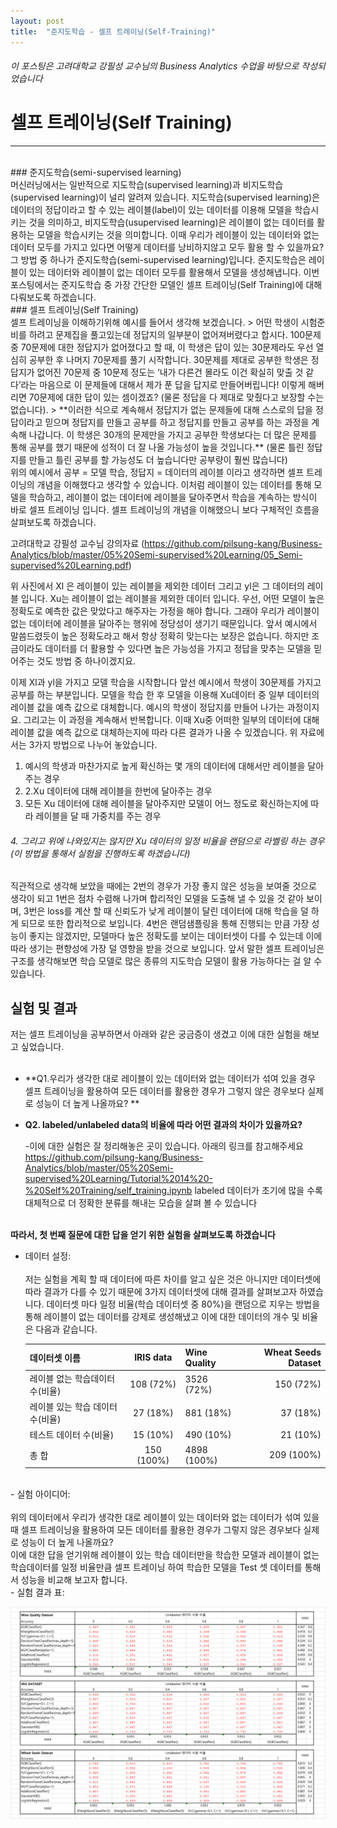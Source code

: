 ```yaml
---
layout: post
title:  "준지도학습 - 셀프 트레이닝(Self-Training)"
---
```




###### 이 포스팅은 고려대학교 강필성 교수님의 Business Analytics 수업을 바탕으로 작성되었습니다
# 셀프 트레이닝(Self Training)
___
<br/>
### 준지도학습(semi-supervised learning)
<br/>
머신러닝에서는 일반적으로 지도학습(supervised learning)과 비지도학습(supervised learning)이 널리 알려져 있습니다.
지도학습(supervised learning)은 데이터의 정답이라고 할 수 있는 레이블(label)이 있는 데이터를 이용해 모델을 학습시키는 것을 의미하고, 비지도학습(usupervised learning)은 레이블이 없는 데이터를 활용하는 모델을 학습시키는 것을 의미합니다. 
이때 우리가 레이블이 있는 데이터와 없는 데이터 모두를 가지고 있다면 어떻게 데이터를 낭비하지않고 모두 활용 할 수 있을까요? 
그 방법 중 하나가 준지도학습(semi-supervised learning)입니다. 준지도학습은 레이블이 있는 데이터와 레이블이 없는 데이터 모두를 활용해서 모델을 생성해냅니다. 이번 포스팅에서는 준지도학습 중 가장 간단한 모델인 셀프 트레이닝(Self Training)에 대해 다뤄보도록 하겠습니다.
<br/>
### 셀프 트레이닝(Self Training)
<br/>
셀프 트레이닝을 이해하기위해 예시를 들어서 생각해 보겠습니다. 
> 어떤 학생이 시험준비를 하려고 문제집을 풀고있는데 정답지의 일부분이 없어져버렸다고 합시다.
100문제 중 70문제에 대한 정답지가 없어졌다고 할 때, 이 학생은 답이 있는 30문제라도 우선 열심히 공부한 후 나머지 70문제를 풀기 시작합니다. 30문제를 제대로 공부한 학생은 정답지가 없어진 70문제 중 10문제 정도는 ‘내가 다른건 몰라도 이건 확실히 맞출 것 같다’라는 마음으로 이 문제들에 대해서 제가 푼 답을 답지로 만들어버립니다! 이렇게 해버리면 70문제에 대한 답이 있는 셈이겠죠? (물론 정답을 다 제대로 맞췄다고 보장할 수는 없습니다). 
> **이러한 식으로 계속해서 정답지가 없는 문제들에 대해 스스로의 답을 정답이라고 믿으며 정답지를 만들고 공부를 하고 정답지를 만들고 공부를 하는 과정을 계속해 나갑니다. 이 학생은 30개의 문제만을 가지고 공부한 학생보다는 더 많은 문제를 통해 공부를 했기 때문에 성적이 더 잘 나올 가능성이 높을 것입니다.**
(물론 틀린 정답지를 만들고 틀린 공부를 할 가능성도 더 높습니다만 공부량이 훨씬 많습니다)

<br/>
위의 예시에서 공부 = 모델 학습, 정답지 = 데이터의 레이블 이라고 생각하면 셀프 트레이닝의 개념을 이해했다고 생각할 수 있습니다.
이처럼 레이블이 있는 데이터를 통해 모델을 학습하고, 레이블이 없는 데이터에 레이블을 달아주면서 학습을 계속하는 방식이 바로 셀프 트레이닝 입니다. 셀프 트레이닝의 개념을 이해했으니 보다 구체적인 흐름을 살펴보도록 하겠습니다.
 
고려대학교 강필성 교수님 강의자료 
(https://github.com/pilsung-kang/Business-Analytics/blob/master/05%20Semi-supervised%20Learning/05_Semi-supervised%20Learning.pdf)

위 사진에서 Xl 은 레이블이 있는 레이블을 제외한 데이터 그리고 yl은 그 데이터의 레이블 입니다. Xu는 레이블이 없는 레이블을 제외한 데이터 입니다.
우선, 어떤 모델이 높은 정확도로 예측한 값은 맞았다고 해주자는 가정을 해야 합니다.
그래야 우리가 레이블이 없는 데이터에 레이블을 달아주는 행위에 정당성이 생기기 때문입니다.
앞서 예시에서 말씀드렸듯이 높은 정확도라고 해서 항상 정확히 맞는다는 보장은 없습니다. 하지만 조금이라도 데이터를 더 활용할 수 있다면 높은 가능성을 가지고 정답을 맞추는 모델을 믿어주는 것도 방법 중 하나이겠지요. 

이제 Xl과 yl을 가지고 모델 학습을 시작합니다 앞선 예시에서 학생이 30문제를 가지고 공부를 하는 부분입니다.
모델을 학습 한 후 모델을 이용해 Xu데이터 중 일부 데이터의 레이블 값을 예측 값으로 대체합니다. 예시의 학생이 정답지를 만들어 나가는 과정이지요. 그리고는 이 과정을 계속해서 반복합니다.
이때 Xu중 어떠한 일부의 데이터에 대해 레이블 값을 예측 값으로 대체하는지에 따라 다른 결과가 나올 수 있겠습니다. 위 자료에서는 3가지 방법으로 나누어 놓았습니다.
1. 예시의 학생과 마찬가지로 높게 확신하는 몇 개의 데이터에 대해서만 레이블을 달아주는 경우
2. 2.Xu 데이터에 대해 레이블을 한번에 달아주는 경우
3. 모든 Xu 데이터에 대해 레이블을 달아주지만 모델이 어느 정도로 확신하는지에 따라 레이블을 달 때 가중치를 주는 경우

###### 4. 그리고 위에 나와있지는 않지만 Xu 데이터의 일정 비율을 랜덤으로 라벨링 하는 경우(이 방법을 통해서 실험을 진행하도록 하겠습니다)


직관적으로 생각해 보았을 때에는 2번의 경우가 가장 좋지 않은 성능을 보여줄 것으로 생각이 되고 1번은 점차 수렴해 나가며 합리적인 모델을 도출해 낼 수 있을 것 같아 보이며, 3번은 loss를 계산 할 때 신뢰도가 낮게 레이블이 달린 데이터에 대해 학습을 덜 하게 되므로 또한 합리적으로 보입니다. 4번은 랜덤샘플링을 통해 진행되는 만큼 가장 성능이 좋지는 않겠지만, 모델마다 높은 정확도를 보이는 데이터셋이 다를 수 있는데 이에 따라 생기는 편향성에 가장 덜 영향을 받을 것으로 보입니다.
앞서 말한 셀프 트레이닝은 구조를 생각해보면 학습 모델로 많은 종류의 지도학습 모델이 활용 가능하다는 걸 알 수 있습니다.


## 실험 및 결과
저는 셀프 트레이닝을 공부하면서 아래와 같은 궁금증이 생겼고 이에 대한 실험을 해보고 싶었습니다.<br/><br/>

* **Q1.우리가 생각한 대로 레이블이 있는 데이터와 없는 데이터가 섞여 있을 경우 셀프 트레이닝을 활용하여 모든 데이터를 활용한 경우가 그렇지 않은 경우보다 실제로 성능이 더 높게 나올까요? **

* **Q2. labeled/unlabeled data의 비율에 따라 어떤 결과의 차이가 있을까요?** 

	-이에 대한 실험은 잘 정리해놓은 곳이 있습니다. 아래의 링크를 참고해주세요
    https://github.com/pilsung-kang/Business-Analytics/blob/master/05%20Semi-supervised%20Learning/Tutorial%2014%20-%20Self%20Training/self_training.ipynb
    labeled 데이터가 초기에 많을 수록 대체적으로 더 정확한 분류를 해내는 모습을 살펴 볼 수 있습니다
<br/><br/>

**따라서, 첫 번째 질문에 대한 답을 얻기 위한 실험을 살펴보도록 하겠습니다**
- 데이터 설정:<br/><br/>저는 실험을 계획 할 때 데이터에 따른 차이를 알고 싶은 것은 아니지만 데이터셋에 따라 결과가 다를 수 있기 때문에 3가지 데이터셋에 대해 결과를 살펴보고자 하였습니다. 데이터셋 마다 일정 비율(학습 데이터셋 중 80%)을 랜덤으로 지우는 방법을 통해 레이블이 없는 데이터를 강제로 생성해냈고 이에 대한 데이터의 개수 및 비율은 다음과 같습니다.

    | 데이터셋 이름  | IRIS data | Wine Quality    | Wheat Seeds Dataset  |
    |-------|:---:|-----------|-------:|
    | 레이블 없는 학습데이터 수(비율)  | 108 (72%) |    3526 (72%) | 150 (72%) |
    | 레이블 있는 학습 데이터 수(비율) | 27 (18%) | 881 (18%)    | 37 (18%)  |
    | 테스트 데이터 수(비율)  | 15 (10%)  | 490 (10%) | 21 (10%)     |
    | 총 합	  | 150 (100%)	   | 4898 (100%) | 209 (100%)   |


<br/>
- 실험 아이디어:<br/><br/>위의 데이터에서 우리가 생각한 대로 레이블이 있는 데이터와 없는 데이터가 섞여 있을 때 셀프 트레이닝을 활용하여 모든 데이터를 활용한 경우가 그렇지 않은 경우보다 실제로 성능이 더 높게 나올까요?<br/> 이에 대한 답을 얻기위해 레이블이 있는 학습 데이터만을 학습한 모델과 레이블이 없는 학습데이터를 일정 비율만큼 셀프 트레이닝 하여 학습한 모델을 Test 셋 데이터를 통해서 성능을 비교해 보고자 합니다.
<br/>
- 실험 결과 표:

![TEST](/img/test_result.png)



